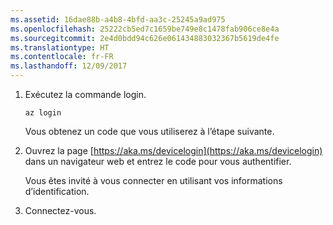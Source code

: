 ```yaml
---
ms.assetid: 16dae88b-a4b8-4bfd-aa3c-25245a9ad975
ms.openlocfilehash: 25222cb5ed7c1659be749e8c1478fab906ce8e4a
ms.sourcegitcommit: 2e4d0bdd94c626e061434883032367b5619de4fe
ms.translationtype: HT
ms.contentlocale: fr-FR
ms.lasthandoff: 12/09/2017
---
```

1. Exécutez la commande login.

    ```azurecli-interactive
    az login
    ```

   Vous obtenez un code que vous utiliserez à l’étape suivante.

1. Ouvrez la page [https://aka.ms/devicelogin](https://aka.ms/devicelogin) dans un navigateur web et entrez le code pour vous authentifier.

    Vous êtes invité à vous connecter en utilisant vos informations d’identification.

1. Connectez-vous.

